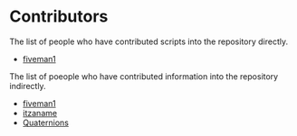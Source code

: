 # Contributors
The list of people who have contributed scripts into the repository directly.
- [fiveman1](https://github.com/fiveman1)

The list of poeople who have contributed information into the repository indirectly.
- [fiveman1](https://github.com/fiveman1)
- [itzaname](https://github.com/itzaname)
- [Quaternions](https://github.com/krakow10)
<!--
Honorable mentions

-->
